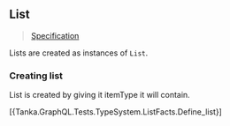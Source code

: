 ## List

> [Specification](https://facebook.github.io/graphql/June2018/#sec-Type-System.List)

Lists are created as instances of `List`. 


### Creating list

List is created by giving it itemType it will contain.

[{Tanka.GraphQL.Tests.TypeSystem.ListFacts.Define_list}]